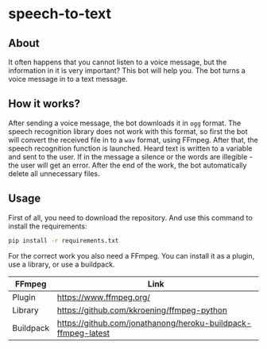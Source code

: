 # speech-to-text

## About
It often happens that you cannot listen to a voice message, but the information in it is very important? This bot will help you. The bot turns a voice message in to a text message.

## How it works?
After sending a voice message, the bot downloads it in ```ogg``` format. The speech recognition library does not work with this format, so first the bot will convert the received file in to a ```wav``` format, using FFmpeg. After that, the speech recognition function is launched. Heard text is written to a variable and sent to the user. If in the message a silence or the words are illegible - the user will get an error. After the end of the work, the bot automatically delete all unnecessary files.

## Usage
First of all, you need to download the repository. And use this command to install the requirements:

```sh
pip install -r requirements.txt
```

For the correct work you also need a FFmpeg. You can install it as a plugin, use a library, or use a buildpack.

| FFmpeg | Link |
| ------ | ------ |
| Plugin | https://www.ffmpeg.org/ |
| Library | https://github.com/kkroening/ffmpeg-python |
| Buildpack | https://github.com/jonathanong/heroku-buildpack-ffmpeg-latest |
